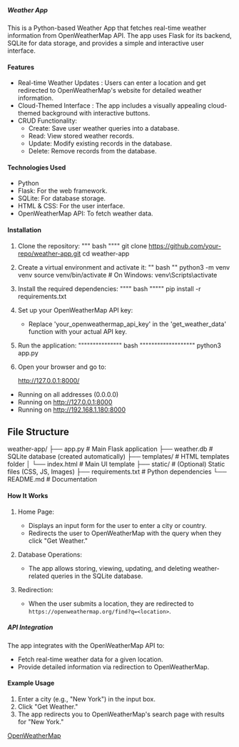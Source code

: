 #####                                            Weather App                        #######

This is a Python-based Weather App that fetches real-time weather information from OpenWeatherMap API. The app uses Flask for its backend, SQLite for data storage, and provides a simple and interactive user interface.

####                                              Features                          ########

- Real-time Weather Updates : Users can enter a location and get redirected to OpenWeatherMap's website for detailed weather information.
- Cloud-Themed Interface : The app includes a visually appealing cloud-themed background with interactive buttons.
- CRUD Functionality:
  - Create: Save user weather queries into a database.
  - Read: View stored weather records.
  - Update: Modify existing records in the database.
  - Delete: Remove records from the database.

####                                             Technologies Used                   ########

- Python
- Flask: For the web framework.
- SQLite: For database storage.
- HTML & CSS: For the user interface.
- OpenWeatherMap API: To fetch weather data.

####                                                 Installation                   ##########

1. Clone the repository:
   """  bash """"
   git clone https://github.com/your-repo/weather-app.git
   cd weather-app
   

2. Create a virtual environment and activate it:
   "" bash ""
   python3 -m venv venv
   source venv/bin/activate   # On Windows: venv\Scripts\activate
   

3. Install the required dependencies:
   """"   bash """""
   pip install -r requirements.txt
   

4. Set up your OpenWeatherMap API key:
   - Replace 'your_openweathermap_api_key' in the 'get_weather_data' function with your actual API key.

5. Run the application:
   """"""""""""""" bash """""""""""""""""""
   python3 app.py
   

6. Open your browser and go to:
   
   http://127.0.0.1:8000/
* Running on all addresses (0.0.0.0)
* Running on http://127.0.0.1:8000
* Running on http://192.168.1.180:8000
   

## File Structure

weather-app/
├── app.py                 # Main Flask application
├── weather.db             # SQLite database (created automatically)
├── templates/             # HTML templates folder
│   └── index.html         # Main UI template
├── static/                # (Optional) Static files (CSS, JS, Images)
├── requirements.txt       # Python dependencies
└── README.md              # Documentation


####                                                 How It Works                               ######

1. Home Page:
   - Displays an input form for the user to enter a city or country.
   - Redirects the user to OpenWeatherMap with the query when they click "Get Weather."

2. Database Operations:
   - The app allows storing, viewing, updating, and deleting weather-related queries in the SQLite database.

3. Redirection:
   - When the user submits a location, they are redirected to `https://openweathermap.org/find?q=<location>`.

#####                                                API Integration                            #######

The app integrates with the OpenWeatherMap API to:
- Fetch real-time weather data for a given location.
- Provide detailed information via redirection to OpenWeatherMap.

####                                                 Example Usage                              ######

1. Enter a city (e.g., "New York") in the input box.
2. Click "Get Weather."
3. The app redirects you to OpenWeatherMap's search page with results for "New York."

[OpenWeatherMap](https://openweathermap.org/)
